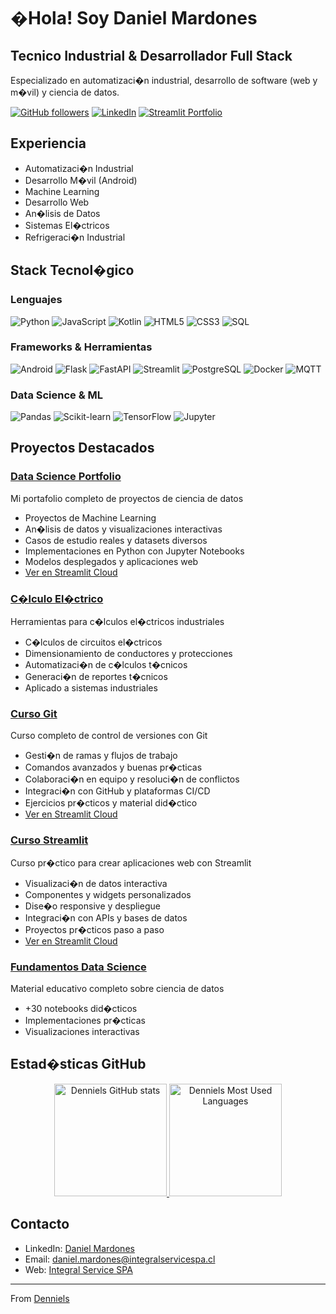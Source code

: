 # �Hola!  Soy Daniel Mardones

##  Tecnico Industrial & Desarrollador Full Stack
Especializado en automatizaci�n industrial, desarrollo de software (web y m�vil) y ciencia de datos.

[![GitHub followers](https://img.shields.io/github/followers/Denniels?label=Follow&style=social)](https://github.com/Denniels)
[![LinkedIn](https://img.shields.io/badge/-LinkedIn-0077B5?style=flat&logo=LinkedIn&logoColor=white)](https://www.linkedin.com/in/daniel-andres-mardones-sanhueza-27b73777)
[![Streamlit Portfolio](https://img.shields.io/badge/-Data%20Science%20Portfolio-FF4B4B?style=flat&logo=Streamlit&logoColor=white)](https://dsportfolio-y6gztxm6cbtebqqvrbqpkb.streamlit.app/)

##  Experiencia
-  Automatizaci�n Industrial
-  Desarrollo M�vil (Android)
-  Machine Learning
-  Desarrollo Web
-  An�lisis de Datos
-  Sistemas El�ctricos
-  Refrigeraci�n Industrial

##  Stack Tecnol�gico

###  Lenguajes
![Python](https://img.shields.io/badge/-Python-3776AB?style=flat&logo=Python&logoColor=white)
![JavaScript](https://img.shields.io/badge/-JavaScript-F7DF1E?style=flat&logo=JavaScript&logoColor=black)
![Kotlin](https://img.shields.io/badge/-Kotlin-7F52FF?style=flat&logo=Kotlin&logoColor=white)
![HTML5](https://img.shields.io/badge/-HTML5-E34F26?style=flat&logo=HTML5&logoColor=white)
![CSS3](https://img.shields.io/badge/-CSS3-1572B6?style=flat&logo=CSS3&logoColor=white)
![SQL](https://img.shields.io/badge/-SQL-4479A1?style=flat&logo=MySQL&logoColor=white)

###  Frameworks & Herramientas
![Android](https://img.shields.io/badge/-Android-3DDC84?style=flat&logo=Android&logoColor=white)
![Flask](https://img.shields.io/badge/-Flask-000000?style=flat&logo=Flask&logoColor=white)
![FastAPI](https://img.shields.io/badge/-FastAPI-009688?style=flat&logo=FastAPI&logoColor=white)
![Streamlit](https://img.shields.io/badge/-Streamlit-FF4B4B?style=flat&logo=Streamlit&logoColor=white)
![PostgreSQL](https://img.shields.io/badge/-PostgreSQL-336791?style=flat&logo=PostgreSQL&logoColor=white)
![Docker](https://img.shields.io/badge/-Docker-2496ED?style=flat&logo=Docker&logoColor=white)
![MQTT](https://img.shields.io/badge/-MQTT-660066?style=flat&logo=MQTT&logoColor=white)

###  Data Science & ML
![Pandas](https://img.shields.io/badge/-Pandas-150458?style=flat&logo=Pandas&logoColor=white)
![Scikit-learn](https://img.shields.io/badge/-Scikit--learn-F7931E?style=flat&logo=scikit-learn&logoColor=white)
![TensorFlow](https://img.shields.io/badge/-TensorFlow-FF6F00?style=flat&logo=TensorFlow&logoColor=white)
![Jupyter](https://img.shields.io/badge/-Jupyter-F37626?style=flat&logo=Jupyter&logoColor=white)

##  Proyectos Destacados

### [ Data Science Portfolio](https://github.com/Denniels/ds_portfolio)
Mi portafolio completo de proyectos de ciencia de datos
-  Proyectos de Machine Learning
-  An�lisis de datos y visualizaciones interactivas
-  Casos de estudio reales y datasets diversos
-  Implementaciones en Python con Jupyter Notebooks
-  Modelos desplegados y aplicaciones web
-  [Ver en Streamlit Cloud](https://dsportfolio-jm67tsp8uwfsbnpfetysnh.streamlit.app/)

### [ C�lculo El�ctrico](https://github.com/Denniels/calculo_electrico)
Herramientas para c�lculos el�ctricos industriales
-  C�lculos de circuitos el�ctricos
-  Dimensionamiento de conductores y protecciones
-  Automatizaci�n de c�lculos t�cnicos
-  Generaci�n de reportes t�cnicos
-  Aplicado a sistemas industriales

### [ Curso Git](https://github.com/Denniels/curso_git)
Curso completo de control de versiones con Git
-  Gesti�n de ramas y flujos de trabajo
-  Comandos avanzados y buenas pr�cticas
-  Colaboraci�n en equipo y resoluci�n de conflictos
-  Integraci�n con GitHub y plataformas CI/CD
-  Ejercicios pr�cticos y material did�ctico
-  [Ver en Streamlit Cloud](https://cursogit-kq3qsbmsd2tou9rtvynkjw.streamlit.app/)

### [ Curso Streamlit](https://github.com/Denniels/curso-streamlit)
Curso pr�ctico para crear aplicaciones web con Streamlit
-  Visualizaci�n de datos interactiva
-  Componentes y widgets personalizados
-  Dise�o responsive y despliegue
-  Integraci�n con APIs y bases de datos
-  Proyectos pr�cticos paso a paso
-  [Ver en Streamlit Cloud](https://curso-app-msfruskawjdyagcfp766na.streamlit.app/)

### [Fundamentos Data Science](https://github.com/Denniels/Fundamentos-data-sciens)
Material educativo completo sobre ciencia de datos
-  +30 notebooks did�cticos
-  Implementaciones pr�cticas
-  Visualizaciones interactivas

##  Estad�sticas GitHub

<div align="center">
  <a href="https://github.com/Denniels">
    <img height="180em" src="https://github-readme-stats-git-masterrstaa-rickstaa.vercel.app/api?username=Denniels&show_icons=true&theme=dracula&include_all_commits=true&count_private=true" alt="Denniels GitHub stats"/>
    <img height="180em" src="https://github-readme-stats-git-masterrstaa-rickstaa.vercel.app/api/top-langs/?username=Denniels&layout=compact&langs_count=7&theme=dracula" alt="Denniels Most Used Languages"/>
  </a>
</div>

##  Contacto

-  LinkedIn: [Daniel Mardones](https://www.linkedin.com/in/daniel-andres-mardones-sanhueza-27b73777)
-  Email: daniel.mardones@integralservicespa.cl
-  Web: [Integral Service SPA](https://integralservicespa.cl)

---
 From [Denniels](https://github.com/Denniels)
